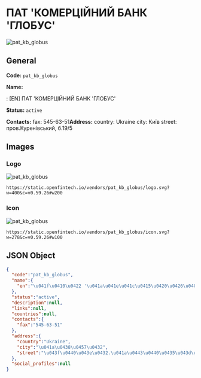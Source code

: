 
# ПАТ 'КОМЕРЦІЙНИЙ БАНК 'ГЛОБУС' 
![pat_kb_globus](https://static.openfintech.io/vendors/pat_kb_globus/logo.svg?w=400&c=v0.59.26#w200)  

## General 
 
**Code:** `pat_kb_globus` 
 
**Name:** 
 
:	[EN] ПАТ 'КОМЕРЦІЙНИЙ БАНК 'ГЛОБУС' 
 
**Status:** `active` 
 
**Contacts:** 
fax: 545-63-51**Address:** 
country: Ukraine 
city: Київ 
street: пров.Куренівський, б.19/5 

## Images 

### Logo 
 
![pat_kb_globus](https://static.openfintech.io/vendors/pat_kb_globus/logo.svg?w=400&c=v0.59.26#w200)  

```
https://static.openfintech.io/vendors/pat_kb_globus/logo.svg?w=400&c=v0.59.26#w200
```  

### Icon 
 
![pat_kb_globus](https://static.openfintech.io/vendors/pat_kb_globus/icon.svg?w=278&c=v0.59.26#w100)  

```
https://static.openfintech.io/vendors/pat_kb_globus/icon.svg?w=278&c=v0.59.26#w100
```  

## JSON Object 

```json
{
  "code":"pat_kb_globus",
  "name":{
    "en":"\u041f\u0410\u0422 '\u041a\u041e\u041c\u0415\u0420\u0426\u0406\u0419\u041d\u0418\u0419 \u0411\u0410\u041d\u041a '\u0413\u041b\u041e\u0411\u0423\u0421'"
  },
  "status":"active",
  "description":null,
  "links":null,
  "countries":null,
  "contacts":{
    "fax":"545-63-51"
  },
  "address":{
    "country":"Ukraine",
    "city":"\u041a\u0438\u0457\u0432",
    "street":"\u043f\u0440\u043e\u0432.\u041a\u0443\u0440\u0435\u043d\u0456\u0432\u0441\u044c\u043a\u0438\u0439, \u0431.19\/5"
  },
  "social_profiles":null
}
```  
